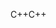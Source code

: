<span data-ttu-id="7b712-101">C++</span><span class="sxs-lookup"><span data-stu-id="7b712-101">C++</span></span>